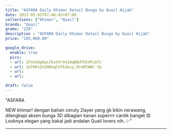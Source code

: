 ```yaml
---
title: "ASFARA Daily Khimar Detail Bunga by Quail Hijab"
date: 2023-05-01T07:46:43+07:00
collections: ["Khimar", "Quail"]
brands: "Quail"
grams: "220"
description : "ASFARA Daily Khimar Detail Bunga by Quail Hijab"
price: "105,000.00"

google_drive:
  enable: true
  pics:
  - url: 1FnCAdpKpLFkxXVrVeIAqN8dTHlHFL6fc
  - url: 1eThKvZn2H0eqlGfkZesy_MreRlW8C-Yp
  - url: 
  - url: 

draft: false
---
```


"ASFARA

NEW khimar! dengan bahan ceruty 2layer yang gk bikin nerawang, dilengkapi aksen bunga 3D dibagian kanan superrrr cantik banget 😍
Looknya elegan yang bakal  jadi andalan Quail lovers nih..✨"

----    
 
